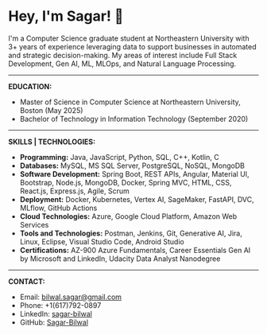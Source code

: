 # Hey, I'm Sagar! 👋

I'm a Computer Science graduate student at Northeastern University with 3+ years of experience leveraging data to support businesses in automated and strategic decision-making. My areas of interest include Full Stack Development, Gen AI, ML, MLOps, and Natural Language Processing.

---

**EDUCATION:**  
- Master of Science in Computer Science at Northeastern University, Boston (May 2025)
- Bachelor of Technology in Information Technology (September 2020) <br>

---

**SKILLS | TECHNOLOGIES:** <br>
- **Programming:** Java, JavaScript, Python, SQL, C++, Kotlin, C <br>
- **Databases:** MySQL, MS SQL Server, PostgreSQL, NoSQL, MongoDB <br>
- **Software Development:** Spring Boot, REST APIs, Angular, Material UI, Bootstrap, Node.js, MongoDB, Docker, Spring MVC, HTML, CSS, React.js,
Express.js, Agile, Scrum <br>
- **Deployment:** Docker, Kubernetes, Vertex AI, SageMaker, FastAPI, DVC, MLflow, GitHub Actions <br>
- **Cloud Technologies:** Azure, Google Cloud Platform, Amazon Web Services <br>
- **Tools and Technologies:** Postman, Jenkins, Git, Generative AI, Jira, Linux, Eclipse, Visual Studio Code, Android Studio <br>
- **Certifications:** AZ-900 Azure Fundamentals, Career Essentials Gen AI by Microsoft and LinkedIn, Udacity Data Analyst Nanodegree <br>

---

**CONTACT:**
- Email: bilwal.sagar@gmail.com 
- Phone: +1(617)792-0897 
- LinkedIn: [sagar-bilwal](https://www.linkedin.com/in/sagar-bilwal) 
- GitHub: [Sagar-Bilwal](https://github.com/Sagar-Bilwal)
